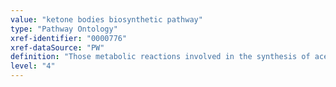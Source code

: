```yaml
---
value: "ketone bodies biosynthetic pathway"
type: "Pathway Ontology"
xref-identifier: "0000776"
xref-dataSource: "PW"
definition: "Those metabolic reactions involved in the synthesis of acetoacetate and beta-hydroxybutyrate also known as ketone bodies although only acetoacetate is a ketone. Generally, the acetyl-CoA derived from fatty acids oxidation enters the citrate cycle. In the liver, a substantial fraction of acetyl-CoA is converted to ketone bodies which are then released into the blood stream for supply to peripheral tissues."
level: "4"
---
```

